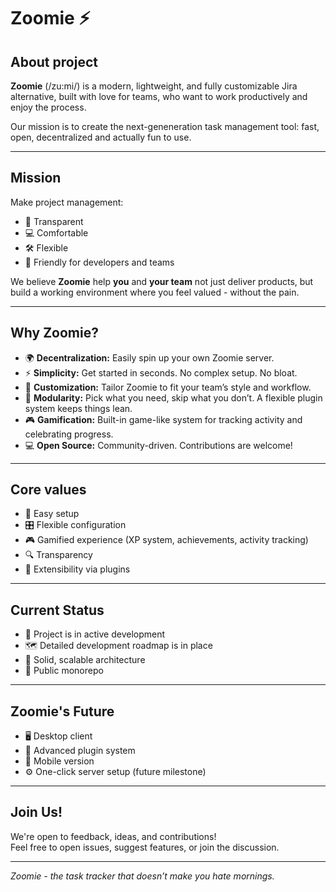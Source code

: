 # **Zoomie** ⚡ 
## About project

**Zoomie** (/zu:mi/) is a modern, lightweight, and fully customizable Jira alternative, built with love for teams, who want to work productively and enjoy the process. 

Our mission is to create the next-geneneration task management tool: fast, open, decentralized and actually fun to use.

----
## Mission

Make project management:
- 🚀 Transparent  
- 💻 Comfortable  
- 🛠️ Flexible  
- 🤝 Friendly for developers and teams  

We believe **Zoomie** help **you** and **your team** not just deliver products, but build a working environment where you feel valued - without the pain.

---
## Why **Zoomie**?

- 🌍 **Decentralization:** Easily spin up your own Zoomie server.
- ⚡ **Simplicity:** Get started in seconds. No complex setup. No bloat.
- 🎨 **Customization:** Tailor Zoomie to fit your team’s style and workflow.
- 🧩 **Modularity:** Pick what you need, skip what you don’t. A flexible plugin system keeps things lean.
- 🎮 **Gamification:** Built-in game-like system for tracking activity and celebrating progress.  
- 💻 **Open Source:** Community-driven. Contributions are welcome!

---
## Core values

- 🚀 Easy setup  
- 🎛️ Flexible configuration  
- 🎮 Gamified experience (XP system, achievements, activity tracking)  
- 🔍 Transparency  
- 🧩 Extensibility via plugins  

---

## Current Status

- 🚧 Project is in active development
- 🗺️ Detailed development roadmap is in place
- 🧱 Solid, scalable architecture
- 📂 Public monorepo

---

## Zoomie's Future

- 🖥️ Desktop client
- 🧩 Advanced plugin system
- 📱 Mobile version
- ⚙️ One-click server setup (future milestone)

---

## Join Us!

We're open to feedback, ideas, and contributions!  
Feel free to open issues, suggest features, or join the discussion.

---

*Zoomie - the task tracker that doesn’t make you hate mornings.*